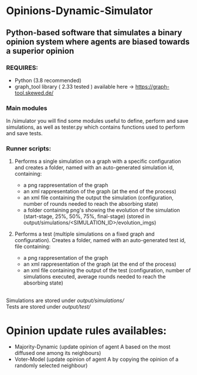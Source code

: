 # Opinions-Dynamic-Simulator 
## Python-based software that simulates a binary opinion system where agents are biased towards a superior opinion ##

### REQUIRES:
  - Python (3.8 recommended)
  - graph_tool library ( 2.33 tested ) available here -> https://graph-tool.skewed.de/ 

### Main modules
In /simulator you will find some modules useful to define, perform and save simulations, as well as tester.py which contains functions used to perform 
and save tests.

### Runner scripts:
  1. Performs a single simulation on a graph with a specific configuration and creates a folder, named with an auto-generated simulation id, containing:
      - a png rappresentation of the graph
      - an xml rappresentation of the graph (at the end of the process)
      - an xml file containing the output the simulation (configuration, number of rounds needed to reach the absorbing state)
      - a folder containing png's showing the evolution of the simulation (start-stage, 25%, 50%, 75%, final-stage)
        (stored in output/simulations/<SIMULATION_ID>/evolution_imgs)

  2. Performs a test (multiple simulations on a fixed graph and configuration). Creates a folder, named with an auto-generated test id, file containing:
      - a png rappresentation of the graph
      - an xml rappresentation of the graph (at the end of the process)
      - an xml file containing the output of the test (configuration, number of simulations executed, average rounds needed to reach the absorbing state)
    
\
Simulations are stored under *output/simulations/* \
Tests are stored under *output/test/*

# Opinion update rules availables: 
  - Majority-Dynamic (update opinion of agent A based on the most diffused one among its neighbours)
  - Voter-Model (update opinion of agent A by copying the opinion of a randomly selected neighbour)
